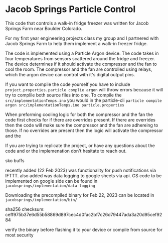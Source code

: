 # Jacob Springs Particle Control

This code that controls a walk-in fridge freezer was written for Jacob Springs Farm near Boulder Colorado.

For my first year engineering projects class my group and I partnered with Jacob Springs Farm to help them implement a walk-in freezer fridge.

The code is implemented using a Particle Argon device. The code takes in four temperatures from sensors scattered around the fridge and freezer. The device determines if it should activate the compressor and the fan to cool the room. The compressor and the fan are controlled using relays, which the argon device can control with it's digital output pins. 

If you want to compile the code yourself you have to include `project.properties`. 
`particle complie argon` will throw errors because it will try to complile both source files into one.
To compile the `src/implementationTemps.ino` you would in the particle-cli `particle compile argon src/implementationTemps.ino particle.properties`  

When preforming cooling logic for both the compressor and the fan the code first checks for if there are overrides present. If there are overrides then the code will make sure the compressor and the fan are adhereing to those. If no overrides are present then the logic will activate the compressor and the 

If you are trying to replicate the project, or have any questions about the code and or the implemenation don't hesitate to reach out. 

sko buffs

recently added (22 Feb 2023) was functionality for push notifications via IFTTT. 
also added was data logging to google sheets via api. GS code to be implemented on google side can be found in `jacobsprings/implementation/data-logging`

Downloading the precompiled binary for Feb 22, 2023
can be located in `jacobsprings/implementation/bin/`

sha256 checksum: ceff975b37e6d55b58869d897cec4d0fac2bf7c26d79447ada3a20d95cef9284

verify the binary before flashing it to your device or compile from source for most security
